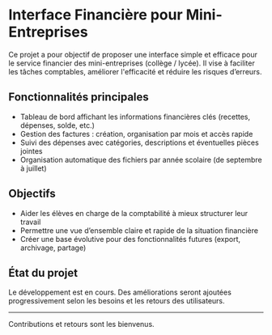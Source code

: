 # Interface Financière pour Mini-Entreprises

Ce projet a pour objectif de proposer une interface simple et efficace pour le service financier des mini-entreprises (collège / lycée). Il vise à faciliter les tâches comptables, améliorer l'efficacité et réduire les risques d’erreurs.

## Fonctionnalités principales

- Tableau de bord affichant les informations financières clés (recettes, dépenses, solde, etc.)
- Gestion des factures : création, organisation par mois et accès rapide
- Suivi des dépenses avec catégories, descriptions et éventuelles pièces jointes
- Organisation automatique des fichiers par année scolaire (de septembre à juillet)

## Objectifs

- Aider les élèves en charge de la comptabilité à mieux structurer leur travail
- Permettre une vue d’ensemble claire et rapide de la situation financière
- Créer une base évolutive pour des fonctionnalités futures (export, archivage, partage)

## État du projet

Le développement est en cours. Des améliorations seront ajoutées progressivement selon les besoins et les retours des utilisateurs.

---

Contributions et retours sont les bienvenus.

